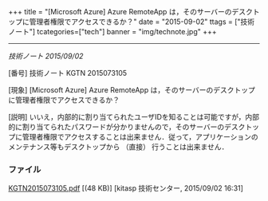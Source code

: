 +++
title = "[Microsoft Azure] Azure RemoteApp は，そのサーバーのデスクトップに管理者権限でアクセスできるか？"
date = "2015-09-02"
ttags = ["技術ノート"]
tcategories=["tech"]
banner = "img/technote.jpg"
+++

--------------------------------------------------------------------------------------------------

*技術ノート
2015/09/02*

[番号]
技術ノート KGTN 2015073105

[現象]
[Microsoft Azure] Azure RemoteApp
は，そのサーバーのデスクトップに管理者権限でアクセスできるか？

[説明]
いいえ，内部的に割り当てられたユーザIDを知ることは可能ですが，内部的に割り当てられたパスワードが分かりませんので，そのサーバーのデスクトップに管理者権限でアクセスすることは出来ません．従って，アプリケーションのメンテナンス等もデスクトップから
（直接） 行うことは出来ません．

### ファイル


[KGTN2015073105.pdf](http://techreport.kitasp.net/attachments/download/2203/KGTN2015073105.pdf) [(48 KB)] [kitasp 技術センター, 2015/09/02
16:31]

